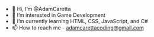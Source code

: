 - 👋 Hi, I’m @AdamCaretta
- 👀 I’m interested in Game Development
- 🌱 I’m currently learning HTML, CSS, JavaScript, and C#
- 📫 How to reach me - adamcarettacoding@gmail.com

<!---
AdamCaretta/AdamCaretta is a ✨ special ✨ repository because its `README.md` (this file) appears on your GitHub profile.
You can click the Preview link to take a look at your changes.
--->
